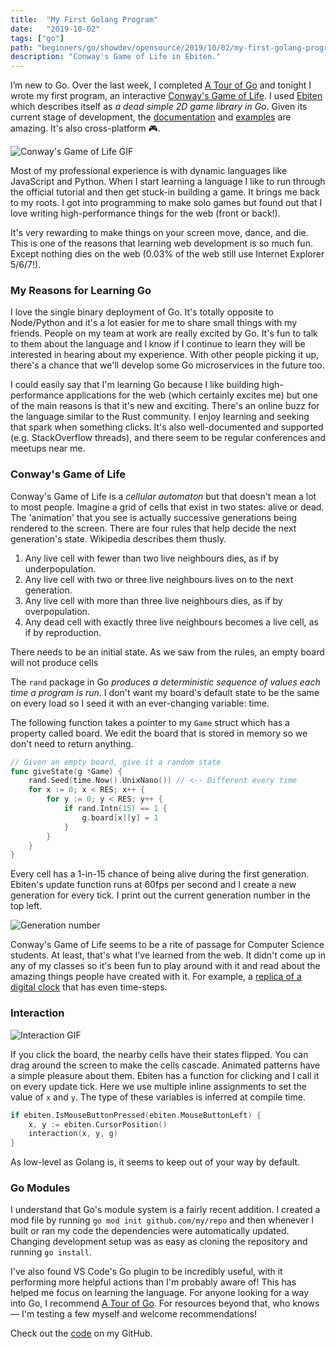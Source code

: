 ```yaml
---
title:  "My First Golang Program"
date:   "2019-10-02"
tags: ["go"]
path: "beginners/go/showdev/opensource/2019/10/02/my-first-golang-program.html"
description: "Conway's Game of Life in Ebiten."
---
```


I’m new to Go. Over the last week, I completed [A Tour of Go](https://tour.golang.org/welcome/1) and tonight I wrote my first program, an interactive [Conway's Game of Life](https://en.wikipedia.org/wiki/Conway%27s_Game_of_Life). I used [Ebiten](https://github.com/hajimehoshi/ebiten) which describes itself as *a dead simple 2D game library in Go*. Given its current stage of development, the [documentation](https://ebiten.org/) and [examples](https://github.com/hajimehoshi/ebiten/tree/master/examples) are amazing. It's also cross-platform 🎮.

![Conway's Game of Life GIF](conwaysgameoflife.gif)

Most of my professional experience is with dynamic languages like JavaScript and Python. When I start learning a language I like to run through the official tutorial and then get stuck-in building a game. It brings me back to my roots. I got into programming to make solo games but found out that I love writing high-performance things for the web (front or back!).

It's very rewarding to make things on your screen move, dance, and die. This is one of the reasons that learning web development is so much fun. Except nothing dies on the web (0.03% of the web still use Internet Explorer 5/6/7!).

### My Reasons for Learning Go

I love the single binary deployment of Go. It's totally opposite to Node/Python and it's a lot easier for me to share small things with my friends. People on my team at work are really excited by Go. It's fun to talk to them about the language and I know if I continue to learn they will be interested in hearing about my experience. With other people picking it up, there's a chance that we'll develop some Go microservices in the future too.

I could easily say that I'm learning Go because I like building high-performance applications for the web (which certainly excites me) but one of the main reasons is that it's new and exciting. There's an online buzz for the language similar to the Rust community. I enjoy learning and seeking that spark when something clicks. It's also well-documented and supported (e.g. StackOverflow threads), and there seem to be regular conferences and meetups near me.

### Conway's Game of Life

Conway's Game of Life is a _cellular automaton_ but that doesn't mean a lot to most people. Imagine a grid of cells that exist in two states: alive or dead. The 'animation' that you see is actually successive generations being rendered to the screen. There are four rules that help decide the next generation's state. Wikipedia describes them thusly.

1. Any live cell with fewer than two live neighbours dies, as if by underpopulation.
2. Any live cell with two or three live neighbours lives on to the next generation.
3. Any live cell with more than three live neighbours dies, as if by overpopulation.
4. Any dead cell with exactly three live neighbours becomes a live cell, as if by reproduction.

There needs to be an initial state. As we saw from the rules, an empty board will not produce cells

The `rand` package in Go _produces a deterministic sequence of values each time a program is run_. I don't want my board's default state to be the same on every load so I seed it with an ever-changing variable: time.

The following function takes a pointer to my `Game` struct which has a property called board. We edit the board that is stored in memory so we don't need to return anything.

```go
// Given an empty board, give it a random state
func giveState(g *Game) {
	rand.Seed(time.Now().UnixNano()) // <-- Different every time
	for x := 0; x < RES; x++ {
		for y := 0; y < RES; y++ {
			if rand.Intn(15) == 1 {
				g.board[x][y] = 1
			}
		}
	}
}
```

Every cell has a 1-in-15 chance of being alive during the first generation. Ebiten's update function runs at 60fps per second and I create a new generation for every tick. I print out the current generation number in the top left.

![Generation number](gennumber.png)

Conway's Game of Life seems to be a rite of passage for Computer Science students. At least, that's what I've learned from the web. It didn't come up in any of my classes so it's been fun to play around with it and read about the amazing things people have created with it. For example, a [replica of a digital clock](https://codegolf.stackexchange.com/a/111932) that has even time-steps.

### Interaction

![Interaction GIF](interaction.gif)

If you click the board, the nearby cells have their states flipped. You can drag around the screen to make the cells cascade. Animated patterns have a simple pleasure about them. Ebiten has a function for clicking and I call it on every update tick. Here we use multiple inline assignments to set the value of `x` and `y`. The type of these variables is inferred at compile time.

```go
if ebiten.IsMouseButtonPressed(ebiten.MouseButtonLeft) {
	x, y := ebiten.CursorPosition()
	interaction(x, y, g)
}
```

As low-level as Golang is, it seems to keep out of your way by default.

### Go Modules

I understand that Go's module system is a fairly recent addition. I created a mod file by running `go mod init github.com/my/repo` and then whenever I built or ran my code the dependencies were automatically updated. Changing development setup was as easy as cloning the repository and running `go install`.

I've also found VS Code's Go plugin to be incredibly useful, with it performing more helpful actions than I'm probably aware of! This has helped me focus on learning the language. For anyone looking for a way into Go, I recommend [A Tour of Go](https://tour.golang.org/welcome/1). For resources beyond that, who knows — I'm testing a few myself and welcome recommendations!

Check out the [code](https://github.com/healeycodes/conways-game-of-life) on my GitHub.
